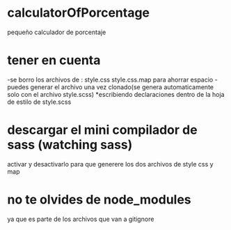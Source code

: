 # calculatorOfPorcentage
pequeño calculador de porcentaje
# tener en cuenta
-se borro los archivos de :
  style.css 
  style.css.map
  para ahorrar espacio
-puedes generar el archivo una vez clonado(se genera automaticamente solo con el archivo style.scss)
  *escribiendo declaraciones dentro de la hoja de estilo de style.scss
# descargar el mini compilador de sass (watching sass) 
activar y desactivarlo para que generere los dos archivos de style css y map
# no te olvides de node_modules 
ya que es parte de los archivos que van a gitignore
